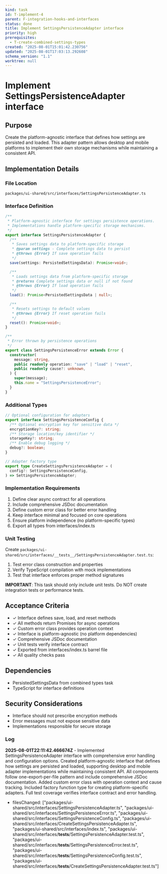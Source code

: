 ```yaml
---
kind: task
id: T-implement-4
parent: F-integration-hooks-and-interfaces
status: done
title: Implement SettingsPersistenceAdapter interface
priority: high
prerequisites:
  - T-create-combined-settings-types
created: "2025-08-01T15:01:42.230756"
updated: "2025-08-01T17:03:13.292608"
schema_version: "1.1"
worktree: null
---
```


# Implement SettingsPersistenceAdapter interface

## Purpose

Create the platform-agnostic interface that defines how settings are persisted and loaded. This adapter pattern allows desktop and mobile platforms to implement their own storage mechanisms while maintaining a consistent API.

## Implementation Details

### File Location

`packages/ui-shared/src/interfaces/SettingsPersistenceAdapter.ts`

### Interface Definition

```typescript
/**
 * Platform-agnostic interface for settings persistence operations.
 * Implementations handle platform-specific storage mechanisms.
 */
export interface SettingsPersistenceAdapter {
  /**
   * Saves settings data to platform-specific storage
   * @param settings - Complete settings data to persist
   * @throws {Error} If save operation fails
   */
  save(settings: PersistedSettingsData): Promise<void>;

  /**
   * Loads settings data from platform-specific storage
   * @returns Complete settings data or null if not found
   * @throws {Error} If load operation fails
   */
  load(): Promise<PersistedSettingsData | null>;

  /**
   * Resets settings to default values
   * @throws {Error} If reset operation fails
   */
  reset(): Promise<void>;
}

/**
 * Error thrown by persistence operations
 */
export class SettingsPersistenceError extends Error {
  constructor(
    message: string,
    public readonly operation: "save" | "load" | "reset",
    public readonly cause?: unknown,
  ) {
    super(message);
    this.name = "SettingsPersistenceError";
  }
}
```

### Additional Types

```typescript
// Optional configuration for adapters
export interface SettingsPersistenceConfig {
  /** Optional encryption key for sensitive data */
  encryptionKey?: string;
  /** Storage location/key identifier */
  storageKey?: string;
  /** Enable debug logging */
  debug?: boolean;
}

// Adapter factory type
export type CreateSettingsPersistenceAdapter = (
  config?: SettingsPersistenceConfig,
) => SettingsPersistenceAdapter;
```

### Implementation Requirements

1. Define clear async contract for all operations
2. Include comprehensive JSDoc documentation
3. Define custom error class for better error handling
4. Keep interface minimal and focused on core operations
5. Ensure platform independence (no platform-specific types)
6. Export all types from interfaces/index.ts

### Unit Testing

Create `packages/ui-shared/src/interfaces/__tests__/SettingsPersistenceAdapter.test.ts`:

1. Test error class construction and properties
2. Verify TypeScript compilation with mock implementations
3. Test that interface enforces proper method signatures

**IMPORTANT**: This task should only include unit tests. Do NOT create integration tests or performance tests.

## Acceptance Criteria

- ✓ Interface defines save, load, and reset methods
- ✓ All methods return Promises for async operations
- ✓ Custom error class provides operation context
- ✓ Interface is platform-agnostic (no platform dependencies)
- ✓ Comprehensive JSDoc documentation
- ✓ Unit tests verify interface contract
- ✓ Exported from interfaces/index.ts barrel file
- ✓ All quality checks pass

## Dependencies

- PersistedSettingsData from combined types task
- TypeScript for interface definitions

## Security Considerations

- Interface should not prescribe encryption methods
- Error messages must not expose sensitive data
- Implementations responsible for secure storage

### Log

**2025-08-01T22:11:42.466674Z** - Implemented SettingsPersistenceAdapter interface with comprehensive error handling and configuration options. Created platform-agnostic interface that defines how settings are persisted and loaded, supporting desktop and mobile adapter implementations while maintaining consistent API. All components follow one-export-per-file pattern and include comprehensive JSDoc documentation. Added custom error class with operation context and cause tracking. Included factory function type for creating platform-specific adapters. Full test coverage verifies interface contract and error handling.

- filesChanged: ["packages/ui-shared/src/interfaces/SettingsPersistenceAdapter.ts", "packages/ui-shared/src/interfaces/SettingsPersistenceError.ts", "packages/ui-shared/src/interfaces/SettingsPersistenceConfig.ts", "packages/ui-shared/src/interfaces/CreateSettingsPersistenceAdapter.ts", "packages/ui-shared/src/interfaces/index.ts", "packages/ui-shared/src/interfaces/__tests__/SettingsPersistenceAdapter.test.ts", "packages/ui-shared/src/interfaces/__tests__/SettingsPersistenceError.test.ts", "packages/ui-shared/src/interfaces/__tests__/SettingsPersistenceConfig.test.ts", "packages/ui-shared/src/interfaces/__tests__/CreateSettingsPersistenceAdapter.test.ts"]
